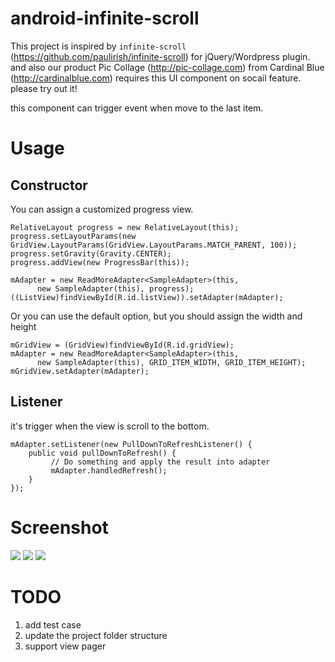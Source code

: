 android-infinite-scroll
======================

This project is inspired by `infinite-scroll` (https://github.com/paulirish/infinite-scroll) for jQuery/Wordpress plugin. and also our product Pic Collage (http://pic-collage.com) from Cardinal Blue (http://cardinalblue.com) requires this UI component on socail feature. please try out it!

this component can trigger event when move to the last item.


Usage
=====

Constructor
-----------

You can assign a customized progress view.

```
RelativeLayout progress = new RelativeLayout(this);
progress.setLayoutParams(new GridView.LayoutParams(GridView.LayoutParams.MATCH_PARENT, 100));
progress.setGravity(Gravity.CENTER);
progress.addView(new ProgressBar(this));

mAdapter = new ReadMoreAdapter<SampleAdapter>(this,
      new SampleAdapter(this), progress);
((ListView)findViewById(R.id.listView)).setAdapter(mAdapter);
```

Or you can use the default option, but you should assign the width and height

```
mGridView = (GridView)findViewById(R.id.gridView);
mAdapter = new ReadMoreAdapter<SampleAdapter>(this,
      new SampleAdapter(this), GRID_ITEM_WIDTH, GRID_ITEM_HEIGHT);
mGridView.setAdapter(mAdapter);
```

Listener
--------

it's trigger when the view is scroll to the bottom.

```
mAdapter.setListener(new PullDownToRefreshListener() {
    public void pullDownToRefresh() {
         // Do something and apply the result into adapter
         mAdapter.handledRefresh();
    }
});
```

Screenshot
==========

![](https://farm3.staticflickr.com/2925/13926159311_db68af5a70_d.jpg)
![](https://farm8.staticflickr.com/7187/13926159481_67ec4ed906_d.jpg)
![](https://farm6.staticflickr.com/5567/13926164336_452ccb2104_d.jpg)

TODO
====

1. add test case
2. update the project folder structure
3. support view pager
